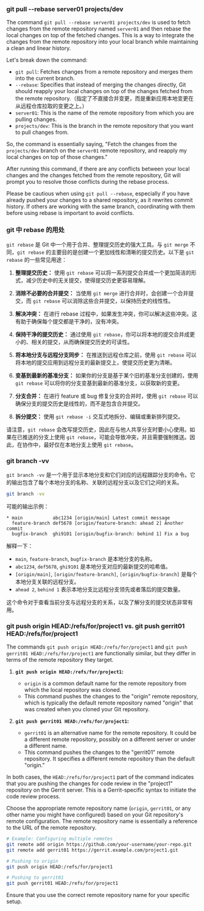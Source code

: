 ### git pull --rebase  server01 projects/dev

The command `git pull --rebase server01 projects/dev` is used to fetch changes from the remote repository named `server01` and then rebase the local changes on top of the fetched changes. This is a way to integrate the changes from the remote repository into your local branch while maintaining a clean and linear history.

Let's break down the command:

- `git pull`: Fetches changes from a remote repository and merges them into the current branch.
- `--rebase`: Specifies that instead of merging the changes directly, Git should reapply your local changes on top of the changes fetched from the remote repository.（指定了不直接合并变更，而是重新应用本地变更在从远程仓库拉取的变更之上。）
- `server01`: This is the name of the remote repository from which you are pulling changes.
- `projects/dev`: This is the branch in the remote repository that you want to pull changes from.

So, the command is essentially saying, "Fetch the changes from the `projects/dev` branch on the `server01` remote repository, and reapply my local changes on top of those changes."

After running this command, if there are any conflicts between your local changes and the changes fetched from the remote repository, Git will prompt you to resolve those conflicts during the rebase process.

Please be cautious when using `git pull --rebase`, especially if you have already pushed your changes to a shared repository, as it rewrites commit history. If others are working with the same branch, coordinating with them before using rebase is important to avoid conflicts.


### git 中 rebase 的用处
`git rebase` 是 Git 中一个用于合并、整理提交历史的强大工具。与 `git merge` 不同，`git rebase` 的主要目的是创建一个更加线性和清晰的提交历史。以下是 `git rebase` 的一些常见用途：

1. **整理提交历史：** 使用 `git rebase` 可以将一系列提交合并成一个更加简洁的形式，减少历史中的无关提交，使得提交历史更容易理解。

2. **消除不必要的合并提交：** 当使用 `git merge` 进行合并时，会创建一个合并提交，而 `git rebase` 可以消除这些合并提交，以保持历史的线性性。

3. **解决冲突：** 在进行 rebase 过程中，如果发生冲突，你可以解决这些冲突。这有助于确保每个提交都是干净的，没有冲突。

4. **保持干净的提交历史：** 通过使用 `git rebase`，你可以将本地的提交合并成更小的、相关的提交，从而确保提交历史的可读性。

5. **将本地分支与远程分支同步：** 在推送到远程仓库之前，使用 `git rebase` 可以将本地的提交应用到远程分支的最新提交上，使提交历史更为清晰。

6. **变基到最新的基准分支：** 如果你的分支是基于某个旧的基准分支创建的，使用 `git rebase` 可以将你的分支变基到最新的基准分支，以获取新的变更。

7. **分支合并：** 在进行 feature 或 bug 修复分支的合并时，使用 `git rebase` 可以确保分支的提交历史是线性的，而不是包含合并提交。

8. **拆分提交：** 使用 `git rebase -i` 交互式地拆分、编辑或重新排列提交。

请注意，`git rebase` 会改写提交历史，因此在与他人共享分支时要小心使用。如果在已推送的分支上使用 `git rebase`，可能会导致冲突，并且需要强制推送。因此，在协作中，最好仅在本地分支上使用 `git rebase`。


### git branch -vv
`git branch -vv` 是一个用于显示本地分支和它们对应的远程跟踪分支的命令。它的输出包含了每个本地分支的名称、关联的远程分支以及它们之间的关系。

```bash
git branch -vv
```

可能的输出示例：

```
* main           abc1234 [origin/main] Latest commit message
  feature-branch def5678 [origin/feature-branch: ahead 2] Another commit
  bugfix-branch  ghi9101 [origin/bugfix-branch: behind 1] Fix a bug
```

解释一下：

- `main`, `feature-branch`, `bugfix-branch` 是本地分支的名称。
- `abc1234`, `def5678`, `ghi9101` 是本地分支对应的最新提交的哈希值。
- `[origin/main]`, `[origin/feature-branch]`, `[origin/bugfix-branch]` 是每个本地分支关联的远程分支。
- `ahead 2`, `behind 1` 表示本地分支比远程分支领先或者落后的提交数量。

这个命令对于查看当前分支与远程分支的关系，以及了解分支的提交状态非常有用。


### git push origin HEAD:/refs/for/project1  vs. git push gerrit01 HEAD:/refs/for/project1

The commands `git push origin HEAD:/refs/for/project1` and `git push gerrit01 HEAD:/refs/for/project1` are functionally similar, but they differ in terms of the remote repository they target.

1. **`git push origin HEAD:/refs/for/project1`:**
   - `origin` is a common default name for the remote repository from which the local repository was cloned.
   - This command pushes the changes to the "origin" remote repository, which is typically the default remote repository named "origin" that was created when you cloned your Git repository.

2. **`git push gerrit01 HEAD:/refs/for/project1`:**
   - `gerrit01` is an alternative name for the remote repository. It could be a different remote repository, possibly on a different server or under a different name.
   - This command pushes the changes to the "gerrit01" remote repository. It specifies a different remote repository than the default "origin."

In both cases, the `HEAD:/refs/for/project1` part of the command indicates that you are pushing the changes for code review in the "project1" repository on the Gerrit server. This is a Gerrit-specific syntax to initiate the code review process.

Choose the appropriate remote repository name (`origin`, `gerrit01`, or any other name you might have configured) based on your Git repository's remote configuration. The remote repository name is essentially a reference to the URL of the remote repository.

```bash
# Example: Configuring multiple remotes
git remote add origin https://github.com/your-username/your-repo.git
git remote add gerrit01 https://gerrit.example.com/project1.git

# Pushing to origin
git push origin HEAD:/refs/for/project1

# Pushing to gerrit01
git push gerrit01 HEAD:/refs/for/project1
```

Ensure that you use the correct remote repository name for your specific setup.